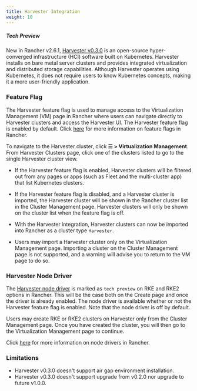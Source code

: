 ```yaml
---
title: Harvester Integration
weight: 10
---
```


##### _Tech Preview_

New in Rancher v2.6.1, [Harvester v0.3.0](https://docs.harvesterhci.io/v0.3/) is an open-source hyper-converged infrastructure (HCI) software built on Kubernetes. Harvester installs on bare metal server clusters and provides integrated virtualization and distributed storage capabilities. Although Harvester operates using Kubernetes, it does not require users to know Kubernetes concepts, making it a more user-friendly application.

### Feature Flag

The Harvester feature flag is used to manage access to the Virtualization Management (VM) page in Rancher where users can navigate directly to Harvester clusters and access the Harvester UI. The Harvester feature flag is enabled by default. Click [here]({{<baseurl>}}/rancher/v2.6/en/installation/resources/feature-flags/) for more information on feature flags in Rancher.

To navigate to the Harvester cluster, click **☰ > Virtualization Management**. From Harvester Clusters page, click one of the clusters listed to go to the single Harvester cluster view. 

* If the Harvester feature flag is enabled, Harvester clusters will be filtered out from any pages or apps (such as Fleet and the multi-cluster app) that list Kubernetes clusters.

* If the Harvester feature flag is disabled, and a Harvester cluster is imported, the Harvester cluster will be shown in the Rancher cluster list in the Cluster Management page. Harvester clusters will only be shown on the cluster list when the feature flag is off.

* With the Harvester integration, Harvester clusters can now be imported into Rancher as a cluster type `Harvester`. 

* Users may import a Harvester cluster only on the Virtualization Management page. Importing a cluster on the Cluster Management page is not supported, and a warning will advise you to return to the VM page to do so. 

### Harvester Node Driver

The [Harvester node driver](https://docs.harvesterhci.io/v0.3/rancher/node-driver/) is marked as `tech preview` on RKE and RKE2 options in Rancher. This will be the case both on the Create page and once the driver is already enabled. The node driver is available whether or not the Harvester feature flag is enabled. Note that the node driver is off by default. 

Users may create RKE or RKE2 clusters on Harvester only from the Cluster Management page. Once you have created the cluster, you will then go to the Virtualization Management page to continue.

Click [here]({{<baseurl>}}/rancher/v2.6/en/admin-settings/drivers/#node-drivers) for more information on node drivers in Rancher.

### Limitations

* Harvester v0.3.0 doesn't support air gap environment installation.
* Harvester v0.3.0 doesn't support upgrade from v0.2.0 nor upgrade to future v1.0.0.